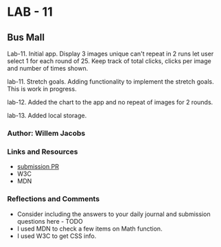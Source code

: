 # LAB - 11

## Bus Mall

Lab-11. Initial app. Display 3 images unique can't repeat in 2 runs let user select 1 for each round of 25. Keep track of total clicks, clicks per image and number of times shown.

lab-11. Stretch goals. Adding functionality to implement the stretch goals. This is work in progress.

lab-12. Added the chart to the app and no repeat of images for 2 rounds.

lab-13. Added local storage.

### Author: Willem Jacobs

### Links and Resources

* [submission PR](https://github.com/Willem-Jacobs/bus-mall)
* W3C
* MDN

### Reflections and Comments

* Consider including the answers to your daily journal and submission questions here - TODO
* I used MDN to check a few items on Math function.
* I used W3C to get CSS info.
